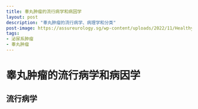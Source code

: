 ```yaml
---
title: 睾丸肿瘤的流行病学和病因学
layout: post
description: "睾丸肿瘤的流行病学、病理学和分类"
post-image: https://assureurology.sg/wp-content/uploads/2022/11/Healthy-and-Testicular-Cancer-1024x660.jpg
tags:
- 泌尿系肿瘤
- 睾丸肿瘤
---
```


# 睾丸肿瘤的流行病学和病因学

## 流行病学